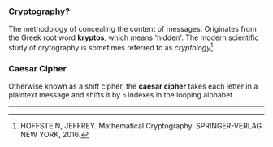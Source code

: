 ### Cryptography?
The methodology of concealing the content of messages. Originates from the Greek root word **kryptos**, which means 'hidden'. The modern scientific study of crytography is sometimes referred to as _cryptology_[^1].

[^1]: HOFFSTEIN, JEFFREY. Mathematical Cryptography. SPRINGER-VERLAG NEW YORK, 2016. 

### Caesar Cipher
Otherwise known as a shift cipher, the **caesar cipher** takes each letter in a plaintext message and shifts it by `n` indexes in the looping alphabet.

----------------------

